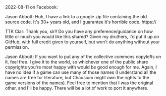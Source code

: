 2022-08-11 on Facebook:

Jason Abbott:
Huh, I have a link to a google zip file containing the old source code. It's 30+ years old, and I guarantee it's horrible code. https://<REDACTED>

TTK Ciar:
Thank you, sir!!
Do you have any preference/guidance on how little or much you would like this shared? Given my druthers, I'd put it up on GitHub, with full credit given to yourself, but won't do anything without your permission.

Jason Abbott:
If you want to put any of the collective commons copylefts on it, feel free. I give it to the world, so whichever one of the public share copyrights you're most happy with would be good enough for me. Again, I have no idea if a game can use many of those names (I understand all the names are free for literature, but Chaosium might own the rights to the game versions of the names). Feel free to mention that I was the original other, and I'll be happy. There will be a lot of work to port it anywhere.
